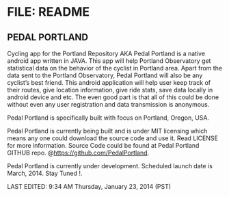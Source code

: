 FILE: README
============

PEDAL PORTLAND
--------------


Cycling app for the Portland Repository AKA Pedal Portland is a native android app written in JAVA. This app will help Portland Observatory get statistical data on the behavior of the cyclist in Portland area. Apart from the data sent to the Portland Observatory, Pedal Portland will also be any cyclist’s best friend. This android application will help user keep track of their routes, give location information, give ride stats, save data locally in android device and etc. The even good part is that all of this could be done without even any user registration and data transmission is anonymous. 

Pedal Portland is specifically built with focus on Portland, Oregon, USA. 

Pedal Portland is currently being built and is under MIT licensing which means any one could download the source code and use it. Read LICENSE for more information. Source Code could be found at Pedal Portland GITHUB repo. @https://github.com/PedalPortland. 

Pedal Portland is currently under development. Scheduled launch date is March, 2014. Stay Tuned !.   


LAST EDITED: 9:34 AM Thursday, January 23, 2014 (PST)
